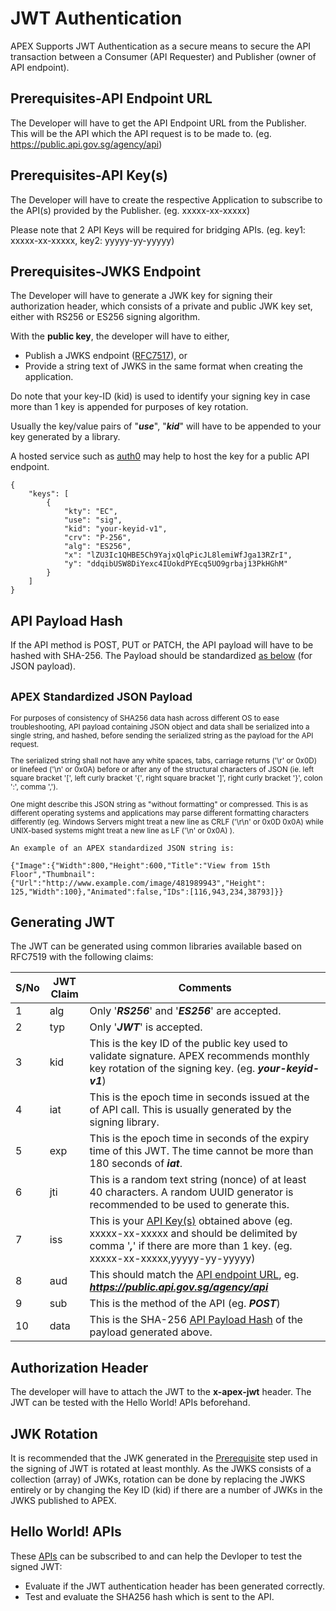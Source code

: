 # JWT Authentication

APEX Supports JWT Authentication as a secure means to secure the API transaction between a Consumer (API Requester) and Publisher (owner of API endpoint).

## Prerequisites-API Endpoint URL

The Developer will have to get the API Endpoint URL from the Publisher.  This will be the API which the API request is to be made to. (eg. <https://public.api.gov.sg/agency/api>)

## Prerequisites-API Key(s)

The Developer will have to create the respective Application to subscribe to the API(s) provided by the Publisher. (eg. xxxxx-xx-xxxxx)

Please note that 2 API Keys will be required for bridging APIs. (eg. key1: xxxxx-xx-xxxxx, key2: yyyyy-yy-yyyyy)

<!-- TODO: Add image of API Key(s)-->

## Prerequisites-JWKS Endpoint

The Developer will have to generate a JWK key for signing their authorization header, which consists of a private and public JWK key set, either with RS256 or ES256 signing algorithm.

With the **public key**, the developer will have to either,

- Publish a JWKS endpoint ([RFC7517](https://www.rfc-editor.org/rfc/rfc7517#appendix-A.1)), or
- Provide a string text of JWKS in the same format when creating the application.

Do note that your key-ID (kid) is used to identify your signing key in case more than 1 key is appended for purposes of key rotation.

Usually the key/value pairs of "***use***", "***kid***" will have to be appended to your key generated by a library.

A hosted service such as [auth0](https://auth0.com/docs/secure/tokens/json-web-tokens/json-web-key-sets#:~:text=The%20JSON%20Web%20Key%20Set,signing%20JWTs%3A%20RS256%20and%20HS256.) may help to host the key for a public API endpoint.

```
{
    "keys": [
        {
            "kty": "EC",
            "use": "sig",
            "kid": "your-keyid-v1",
            "crv": "P-256",
            "alg": "ES256",
            "x": "lZU3Ic1QHBE5Ch9YajxQlqPicJL8lemiWfJga13RZrI",
            "y": "ddqibUSW8DiYexc4IUokdPYEcq5UO9grbaj13PkHGhM"
        }
    ]
}
```

<!-- TODO: Add image -->

## API Payload Hash

If the API method is POST, PUT or PATCH, the API payload will have to be hashed with SHA-256. The Payload should be standardized [as below](#apex-standardized-json-payload) (for JSON payload).

<!-- TODO: Include Sample Code -->

## <small>**APEX Standardized JSON Payload**

For purposes of consistency of SHA256 data hash across different OS to ease troubleshooting, API payload containing JSON object and data shall be serialized into a single string, and hashed, before sending the serialized string as the payload for the API request.

The serialized string shall not have any white spaces, tabs, carriage returns ('\r' or 0x0D) or linefeed ('\n' or 0x0A) before or after any of the structural characters of JSON (ie. left square bracket '[', left curly bracket '{', right square bracket ']', right curly bracket '}', colon ':', comma ',').

One might describe this JSON string as "without formatting" or compressed.
This is as different operating systems and applications may parse different formatting characters differently (eg. Windows Servers might treat a new line as CRLF ('\r\n' or 0x0D 0x0A) while UNIX-based systems might treat a new line as LF ('\n' or 0x0A) ).</small>

```
An example of an APEX standardized JSON string is:

{"Image":{"Width":800,"Height":600,"Title":"View from 15th Floor","Thumbnail":{"Url":"http://www.example.com/image/481989943","Height": 125,"Width":100},"Animated":false,"IDs":[116,943,234,38793]}}
```

## Generating JWT

The JWT can be generated using common libraries available based on RFC7519 with the following claims:

|S/No|JWT Claim|Comments|
|---|---|---|
|1  |alg|Only '***RS256***' and '***ES256***' are accepted.|
|2  |typ|Only '***JWT***' is accepted.|
|3  |kid|This is the key ID of the public key used to validate signature. APEX recommends monthly key rotation of the signing key. (eg. ***your-keyid-v1***)|
|4  |iat|This is the epoch time in seconds issued at the of API call. This is usually generated by the signing library.|
|5  |exp|This is the epoch time in seconds of the expiry time of this JWT. The time cannot be more than 180 seconds of ***iat***.|
|6  |jti|This is a random text string (nonce) of at least 40 characters. A random UUID generator is recommended to be used to generate this.|
|7  |iss|This is your [API Key(s)](#prerequisites-api-keys) obtained above (eg. xxxxx-xx-xxxxx and should be delimited by comma '***,***' if there are more than 1 key. (eg. xxxxx-xx-xxxxx,yyyyy-yy-yyyyy)|
|8  |aud|This should match the [API endpoint URL](#prerequisites-api-endpoint-url), eg. ***https://public.api.gov.sg/agency/api***|
|9  |sub|This is the method of the API (eg. ***POST***)|
|10 |data|This is the SHA-256 [API Payload Hash](#api-payload-hash) of the payload generated above.|

<!-- TODO: Include Sample Code -->

## Authorization Header

The developer will have to attach the JWT to the **x-apex-jwt** header.  The JWT can be tested with the Hello World! APIs beforehand.

<!-- TODO: Include Example -->

## JWK Rotation

It is recommended that the JWK generated in the [Prerequisite](#prerequisites-jwks-endpoint) step used in the signing of JWT is rotated at least monthly.  As the JWKS consists of a collection (array) of JWKs, rotation can be done by replacing the JWKS entirely or by changing the Key ID (kid) if there are a number of JWKs in the JWKS published to APEX.

## Hello World! APIs

These [APIs](docs/hello-world/jwt-auth.md) can be subscribed to and can help the Devloper to test the signed JWT:

- Evaluate if the JWT authentication header has been generated correctly.
- Test and evaluate the SHA256 hash which is sent to the API.
